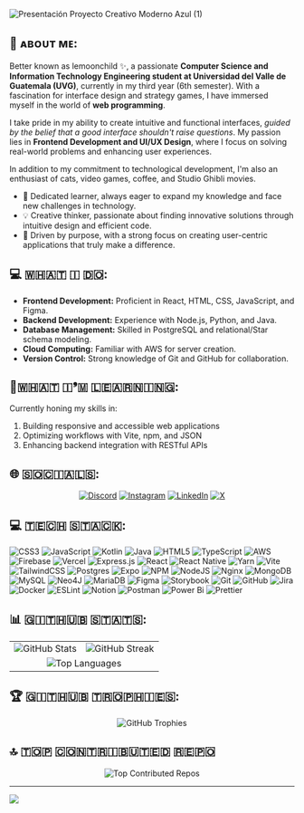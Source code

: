 ![Presentación Proyecto Creativo Moderno Azul (1)](https://github.com/user-attachments/assets/2d9b4029-73a0-4261-8e89-0c825350b46a)

## 💫 ᴀʙᴏᴜᴛ ᴍᴇ:
Better known as lemoonchild ✨, a passionate **Computer Science and Information Technology Engineering student at Universidad del Valle de Guatemala (UVG)**, currently in my third year (6th semester). With a fascination for interface design and strategy games, I have immersed myself in the world of **web programming**.

I take pride in my ability to create intuitive and functional interfaces, _guided by the belief that a good interface shouldn't raise questions_. My passion lies in **Frontend Development and UI/UX Design**, where I focus on solving real-world problems and enhancing user experiences.

In addition to my commitment to technological development, I'm also an enthusiast of cats, video games, coffee, and Studio Ghibli movies.

- 🌟 Dedicated learner, always eager to expand my knowledge and face new challenges in technology.
- 💡 Creative thinker, passionate about finding innovative solutions through intuitive design and efficient code.
- 🎯 Driven by purpose, with a strong focus on creating user-centric applications that truly make a difference.

## 💻 ​🇼​​🇭​​🇦​​🇹​ ​🇮​ ​🇩​​🇴​:
- **Frontend Development:** Proficient in React, HTML, CSS, JavaScript, and Figma.
- **Backend Development:** Experience with Node.js, Python, and Java.
- **Database Management:** Skilled in PostgreSQL and relational/Star schema modeling.
- **Cloud Computing:** Familiar with AWS for server creation.
- **Version Control:** Strong knowledge of Git and GitHub for collaboration.

## 🌱​🇼​​🇭​​🇦​​🇹​ ​🇮​❜​🇲​ ​🇱​​🇪​​🇦​​🇷​​🇳​​🇮​​🇳​​🇬​: 
Currently honing my skills in:

1. Building responsive and accessible web applications
2. Optimizing workflows with Vite, npm, and JSON
3. Enhancing backend integration with RESTful APIs

## 🌐 ​🇸​​🇴​​🇨​​🇮​​🇦​​🇱​​🇸​:

<div align="center">
  <a href="https://discord.gg/lemoonchildd"><img src="https://img.shields.io/badge/Discord-%237289DA.svg?logo=discord&logoColor=white" alt="Discord"></a>
  <a href="https://www.instagram.com/limoonchildd/?hl=es"><img src="https://img.shields.io/badge/Instagram-%23E4405F.svg?logo=Instagram&logoColor=white" alt="Instagram"></a>
  <a href="https://www.linkedin.com/in/nahomy-castro-web-ui-ux/"><img src="https://img.shields.io/badge/LinkedIn-%230077B5.svg?logo=linkedin&logoColor=white" alt="LinkedIn"></a>
  <a href="https://x.com/lemoonchildd"><img src="https://img.shields.io/badge/X-black.svg?logo=X&logoColor=white" alt="X"></a>
</div>

## 💻 ​🇹​​🇪​​🇨​​🇭​ ​🇸​​🇹​​🇦​​🇨​​🇰​:
![CSS3](https://img.shields.io/badge/css3-%231572B6.svg?style=for-the-badge&logo=css3&logoColor=white) ![JavaScript](https://img.shields.io/badge/javascript-%23323330.svg?style=for-the-badge&logo=javascript&logoColor=%23F7DF1E) ![Kotlin](https://img.shields.io/badge/kotlin-%237F52FF.svg?style=for-the-badge&logo=kotlin&logoColor=white) ![Java](https://img.shields.io/badge/java-%23ED8B00.svg?style=for-the-badge&logo=openjdk&logoColor=white) ![HTML5](https://img.shields.io/badge/html5-%23E34F26.svg?style=for-the-badge&logo=html5&logoColor=white) ![TypeScript](https://img.shields.io/badge/typescript-%23007ACC.svg?style=for-the-badge&logo=typescript&logoColor=white) ![AWS](https://img.shields.io/badge/AWS-%23FF9900.svg?style=for-the-badge&logo=amazon-aws&logoColor=white) ![Firebase](https://img.shields.io/badge/firebase-%23039BE5.svg?style=for-the-badge&logo=firebase) ![Vercel](https://img.shields.io/badge/vercel-%23000000.svg?style=for-the-badge&logo=vercel&logoColor=white) ![Express.js](https://img.shields.io/badge/express.js-%23404d59.svg?style=for-the-badge&logo=express&logoColor=%2361DAFB) ![React](https://img.shields.io/badge/react-%2320232a.svg?style=for-the-badge&logo=react&logoColor=%2361DAFB) ![React Native](https://img.shields.io/badge/react_native-%2320232a.svg?style=for-the-badge&logo=react&logoColor=%2361DAFB) ![Yarn](https://img.shields.io/badge/yarn-%232C8EBB.svg?style=for-the-badge&logo=yarn&logoColor=white) ![Vite](https://img.shields.io/badge/vite-%23646CFF.svg?style=for-the-badge&logo=vite&logoColor=white) ![TailwindCSS](https://img.shields.io/badge/tailwindcss-%2338B2AC.svg?style=for-the-badge&logo=tailwind-css&logoColor=white) ![Postgres](https://img.shields.io/badge/postgres-%23316192.svg?style=for-the-badge&logo=postgresql&logoColor=white) ![Expo](https://img.shields.io/badge/expo-1C1E24?style=for-the-badge&logo=expo&logoColor=#D04A37) ![NPM](https://img.shields.io/badge/NPM-%23CB3837.svg?style=for-the-badge&logo=npm&logoColor=white) ![NodeJS](https://img.shields.io/badge/node.js-6DA55F?style=for-the-badge&logo=node.js&logoColor=white) ![Nginx](https://img.shields.io/badge/nginx-%23009639.svg?style=for-the-badge&logo=nginx&logoColor=white) ![MongoDB](https://img.shields.io/badge/MongoDB-%234ea94b.svg?style=for-the-badge&logo=mongodb&logoColor=white) ![MySQL](https://img.shields.io/badge/mysql-4479A1.svg?style=for-the-badge&logo=mysql&logoColor=white) ![Neo4J](https://img.shields.io/badge/Neo4j-008CC1?style=for-the-badge&logo=neo4j&logoColor=white) ![MariaDB](https://img.shields.io/badge/MariaDB-003545?style=for-the-badge&logo=mariadb&logoColor=white) ![Figma](https://img.shields.io/badge/figma-%23F24E1E.svg?style=for-the-badge&logo=figma&logoColor=white) ![Storybook](https://img.shields.io/badge/-Storybook-FF4785?style=for-the-badge&logo=storybook&logoColor=white) ![Git](https://img.shields.io/badge/git-%23F05033.svg?style=for-the-badge&logo=git&logoColor=white) ![GitHub](https://img.shields.io/badge/github-%23121011.svg?style=for-the-badge&logo=github&logoColor=white) ![Jira](https://img.shields.io/badge/jira-%230A0FFF.svg?style=for-the-badge&logo=jira&logoColor=white) ![Docker](https://img.shields.io/badge/docker-%230db7ed.svg?style=for-the-badge&logo=docker&logoColor=white) ![ESLint](https://img.shields.io/badge/ESLint-4B3263?style=for-the-badge&logo=eslint&logoColor=white) ![Notion](https://img.shields.io/badge/Notion-%23000000.svg?style=for-the-badge&logo=notion&logoColor=white) ![Postman](https://img.shields.io/badge/Postman-FF6C37?style=for-the-badge&logo=postman&logoColor=white) ![Power Bi](https://img.shields.io/badge/power_bi-F2C811?style=for-the-badge&logo=powerbi&logoColor=black) ![Prettier](https://img.shields.io/badge/prettier-%23F7B93E.svg?style=for-the-badge&logo=prettier&logoColor=black)

## 📊 ​🇬​​🇮​​🇹​​🇭​​🇺​​🇧​ ​🇸​​🇹​​🇦​​🇹​​🇸​:

<table align="center">
  <tr>
    <td><img src="https://github-readme-stats.vercel.app/api?username=lemoonchild&theme=dark&hide_border=false&include_all_commits=true&count_private=true" alt="GitHub Stats"></td>
    <td><img src="https://github-readme-streak-stats.herokuapp.com/?user=lemoonchild&theme=dark&hide_border=false" alt="GitHub Streak"></td>
  </tr>
  <tr>
    <td colspan="2" align="center"><img src="https://github-readme-stats.vercel.app/api/top-langs/?username=lemoonchild&theme=dark&hide_border=false&include_all_commits=true&count_private=true&layout=compact" alt="Top Languages"></td>
  </tr>
</table>

## 🏆 ​🇬​​🇮​​🇹​​🇭​​🇺​​🇧​ ​🇹​​🇷​​🇴​​🇵​​🇭​​🇮​​🇪​​🇸​:
<div align="center">
  <img src="https://github-profile-trophy.vercel.app/?username=lemoonchild&theme=gruvbox&no-frame=true&no-bg=false&margin-w=4" alt="GitHub Trophies">
</div>

## 🔝 ​🇹​​🇴​​🇵​ ​🇨​​🇴​​🇳​​🇹​​🇷​​🇮​​🇧​​🇺​​🇹​​🇪​​🇩​ ​🇷​​🇪​​🇵​​🇴​
<div align="center">
  <img src="https://github-contributor-stats.vercel.app/api?username=lemoonchild&limit=5&theme=gruvbox&combine_all_yearly_contributions=true" alt="Top Contributed Repos">
</div>

---
[![](https://visitcount.itsvg.in/api?id=lemoonchild&icon=5&color=8)](https://visitcount.itsvg.in)

<!-- Proudly created with GPRM ( https://gprm.itsvg.in ) -->
